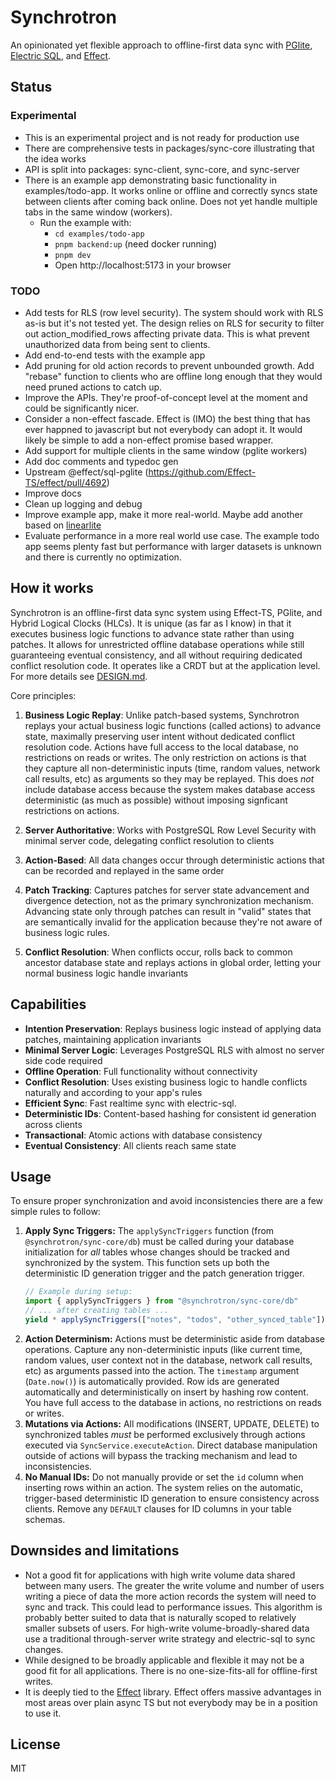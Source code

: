 # Synchrotron

An opinionated yet flexible approach to offline-first data sync with [PGlite](https://pglite.dev/), [Electric SQL](https://electric-sql.com/), and [Effect](https://effect.website/).

## Status

### Experimental

- This is an experimental project and is not ready for production use
- There are comprehensive tests in packages/sync-core illustrating that the idea works
- API is split into packages: sync-client, sync-core, and sync-server
- There is an example app demonstrating basic functionality in examples/todo-app. It works online or offline and correctly syncs state between clients after coming back online. Does not yet handle multiple tabs in the same window (workers).
  - Run the example with:
    - `cd examples/todo-app`
    - `pnpm backend:up` (need docker running)
    - `pnpm dev`
    - Open http://localhost:5173 in your browser

### TODO

- Add tests for RLS (row level security). The system should work with RLS as-is but it's not tested yet. The design relies on RLS for security to filter out action_modified_rows affecting private data. This is what prevent unauthorized data from being sent to clients.
- Add end-to-end tests with the example app
- Add pruning for old action records to prevent unbounded growth. Add "rebase" function to clients who are offline long enough that they would need pruned actions to catch up.
- Improve the APIs. They're proof-of-concept level at the moment and could be significantly nicer.
- Consider a non-effect fascade. Effect is (IMO) the best thing that has ever happned to javascript but not everybody can adopt it. It would likely be simple to add a non-effect promise based wrapper.
- Add support for multiple clients in the same window (pglite workers)
- Add doc comments and typedoc gen
- Upstream @effect/sql-pglite (https://github.com/Effect-TS/effect/pull/4692)
- Improve docs
- Clean up logging and debug
- Improve example app, make it more real-world. Maybe add another based on [linearlite](https://github.com/electric-sql/electric/tree/main/examples/linearlite)
- Evaluate performance in a more real world use case. The example todo app seems plenty fast but performance with larger datasets is unknown and there is currently no optimization.

## How it works

Synchrotron is an offline-first data sync system using Effect-TS, PGlite, and Hybrid Logical Clocks (HLCs). It is unique (as far as I know) in that it executes business logic functions to advance state rather than using patches. It allows for unrestricted offline database operations while still guaranteeing eventual consistency, and all without requiring dedicated conflict resolution code. It operates like a CRDT but at the application level. For more details see [DESIGN.md](DESIGN.md).

Core principles:

1. **Business Logic Replay**: Unlike patch-based systems, Synchrotron replays your actual business logic functions (called actions) to advance state, maximally preserving user intent without dedicated conflict resolution code. Actions have full access to the local database, no restrictions on reads or writes. The only restriction on actions is that they capture all non-deterministic inputs (time, random values, network call results, etc) as arguments so they may be replayed. This does _not_ include database access because the system makes database access deterministic (as much as possible) without imposing signficant restrictions on actions.

2. **Server Authoritative**: Works with PostgreSQL Row Level Security with minimal server code, delegating conflict resolution to clients

3. **Action-Based**: All data changes occur through deterministic actions that can be recorded and replayed in the same order

4. **Patch Tracking**: Captures patches for server state advancement and divergence detection, not as the primary synchronization mechanism. Advancing state only through patches can result in "valid" states that are semantically invalid for the application because they're not aware of business logic rules.

5. **Conflict Resolution**: When conflicts occur, rolls back to common ancestor database state and replays actions in global order, letting your normal business logic handle invariants

## Capabilities

- **Intention Preservation**: Replays business logic instead of applying data patches, maintaining application invariants
- **Minimal Server Logic**: Leverages PostgreSQL RLS with almost no server side code required
- **Offline Operation**: Full functionality without connectivity
- **Conflict Resolution**: Uses existing business logic to handle conflicts naturally and according to your app's rules
- **Efficient Sync**: Fast realtime sync with electric-sql.
- **Deterministic IDs**: Content-based hashing for consistent id generation across clients
- **Transactional**: Atomic actions with database consistency
- **Eventual Consistency**: All clients reach same state

## Usage

To ensure proper synchronization and avoid inconsistencies there are a few simple rules to follow:

1.  **Apply Sync Triggers:** The `applySyncTriggers` function (from `@synchrotron/sync-core/db`) must be called during your database initialization for _all_ tables whose changes should be tracked and synchronized by the system. This function sets up both the deterministic ID generation trigger and the patch generation trigger.
    ```typescript
    // Example during setup:
    import { applySyncTriggers } from "@synchrotron/sync-core/db"
    // ... after creating tables ...
    yield * applySyncTriggers(["notes", "todos", "other_synced_table"])
    ```
2.  **Action Determinism:** Actions must be deterministic aside from database operations. Capture any non-deterministic inputs (like current time, random values, user context not in the database, network call results, etc) as arguments passed into the action. The `timestamp` argument (`Date.now()`) is automatically provided. Row ids are generated automatically and deterministically on insert by hashing row content. You have full access to the database in actions, no restrictions on reads or writes.
3.  **Mutations via Actions:** All modifications (INSERT, UPDATE, DELETE) to synchronized tables _must_ be performed exclusively through actions executed via `SyncService.executeAction`. Direct database manipulation outside of actions will bypass the tracking mechanism and lead to inconsistencies.
4.  **No Manual IDs:** Do not manually provide or set the `id` column when inserting rows within an action. The system relies on the automatic, trigger-based deterministic ID generation to ensure consistency across clients. Remove any `DEFAULT` clauses for ID columns in your table schemas.

## Downsides and limitations

- Not a good fit for applications with high write volume data shared between many users. The greater the write volume and number of users writing a piece of data the more action records the system will need to sync and track. This could lead to performance issues. This algorithm is probably better suited to data that is naturally scoped to relatively smaller subsets of users. For high-write volume-broadly-shared data use a traditional through-server write strategy and electric-sql to sync changes.
- While designed to be broadly applicable and flexible it may not be a good fit for all applications. There is no one-size-fits-all for offline-first writes.
- It is deeply tied to the [Effect](https://effect.website/) library. Effect offers massive advantages in most areas over plain async TS but not everybody may be in a position to use it.

## License

MIT
